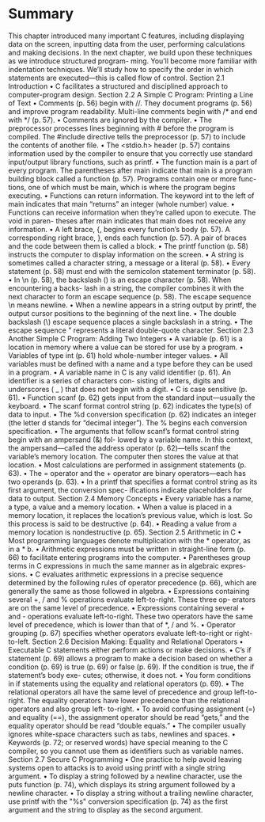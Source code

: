 # Summary
This chapter introduced many important C features, including displaying data on the
screen, inputting data from the user, performing calculations and making decisions. In
the next chapter, we build upon these techniques as we introduce structured program-
ming. You’ll become more familiar with indentation techniques. We’ll study how to
specify the order in which statements are executed—this is called flow of control.
Section 2.1 Introduction
• C facilitates a structured and disciplined approach to computer-program design.
Section 2.2 A Simple C Program: Printing a Line of Text
• Comments (p. 56) begin with //. They document programs (p. 56) and improve program
readability. Multi-line comments begin with /* and end with */ (p. 57).
• Comments are ignored by the compiler.
• The preprocessor processes lines beginning with # before the program is compiled. The
#include directive tells the preprocessor (p. 57) to include the contents of another file.
• The <stdio.h> header (p. 57) contains information used by the compiler to ensure that you
correctly use standard input/output library functions, such as printf.
• The function main is a part of every program. The parentheses after main indicate that main
is a program building block called a function (p. 57). Programs contain one or more func-
tions, one of which must be main, which is where the program begins executing.
• Functions can return information. The keyword int to the left of main indicates that main
“returns” an integer (whole number) value.
• Functions can receive information when they’re called upon to execute. The void in paren-
theses after main indicates that main does not receive any information.
• A left brace, {, begins every function’s body (p. 57). A corresponding right brace, }, ends
each function (p. 57). A pair of braces and the code between them is called a block.
• The printf function (p. 58) instructs the computer to display information on the screen.
• A string is sometimes called a character string, a message or a literal (p. 58).
• Every statement (p. 58) must end with the semicolon statement terminator (p. 58).
• In \n (p. 58), the backslash (\) is an escape character (p. 58). When encountering a backs-
lash in a string, the compiler combines it with the next character to form an escape sequence
(p. 58). The escape sequence \n means newline.
• When a newline appears in a string output by printf, the output cursor positions to the
beginning of the next line.
• The double backslash (\\) escape sequence places a single backslash in a string.
• The escape sequence \" represents a literal double-quote character.
Section 2.3 Another Simple C Program: Adding Two Integers
• A variable (p. 61) is a location in memory where a value can be stored for use by a program.
• Variables of type int (p. 61) hold whole-number integer values.
• All variables must be defined with a name and a type before they can be used in a program.
• A variable name in C is any valid identifier (p. 61). An identifier is a series of characters con-
sisting of letters, digits and underscores ( _ ) that does not begin with a digit.
• C is case sensitive (p. 61).
• Function scanf (p. 62) gets input from the standard input—usually the keyboard.
• The scanf format control string (p. 62) indicates the type(s) of data to input.
• The %d conversion specification (p. 62) indicates an integer (the letter d stands for “decimal
integer”). The % begins each conversion specification.
• The arguments that follow scanf’s format control string begin with an ampersand (&) fol-
lowed by a variable name. In this context, the ampersand—called the address operator
(p. 62)—tells scanf the variable’s memory location. The computer then stores the value at
that location.
• Most calculations are performed in assignment statements (p. 63).
• The = operator and the + operator are binary operators—each has two operands (p. 63).
• In a printf that specifies a format control string as its first argument, the conversion spec-
ifications indicate placeholders for data to output.
Section 2.4 Memory Concepts
• Every variable has a name, a type, a value and a memory location.
• When a value is placed in a memory location, it replaces the location’s previous value, which
is lost. So this process is said to be destructive (p. 64).
• Reading a value from a memory location is nondestructive (p. 65).
Section 2.5 Arithmetic in C
• Most programming languages denote multiplication with the * operator, as in a * b.
• Arithmetic expressions must be written in straight-line form (p. 66) to facilitate entering
programs into the computer.
• Parentheses group terms in C expressions in much the same manner as in algebraic expres-
sions.
• C evaluates arithmetic expressions in a precise sequence determined by the following rules
of operator precedence (p. 66), which are generally the same as those followed in algebra.
• Expressions containing several +, / and % operations evaluate left-to-right. These three op-
erators are on the same level of precedence.
• Expressions containing several + and - operations evaluate left-to-right. These two operators
have the same level of precedence, which is lower than that of *, / and %.
• Operator grouping (p. 67) specifies whether operators evaluate left-to-right or right-to-left.
Section 2.6 Decision Making: Equality and Relational Operators
• Executable C statements either perform actions or make decisions.
• C’s if statement (p. 69) allows a program to make a decision based on whether a condition
(p. 69) is true (p. 69) or false (p. 69). If the condition is true, the if statement’s body exe-
cutes; otherwise, it does not.
• You form conditions in if statements using the equality and relational operators (p. 69).
• The relational operators all have the same level of precedence and group left-to-right. The
equality operators have lower precedence than the relational operators and also group left-
to-right.
• To avoid confusing assignment (=) and equality (==), the assignment operator should be
read “gets,” and the equality operator should be read “double equals.”
• The compiler usually ignores white-space characters such as tabs, newlines and spaces.
• Keywords (p. 72; or reserved words) have special meaning to the C compiler, so you cannot
use them as identifiers such as variable names.
Section 2.7 Secure C Programming
• One practice to help avoid leaving systems open to attacks is to avoid using printf with a
single string argument.
• To display a string followed by a newline character, use the puts function (p. 74), which
displays its string argument followed by a newline character.
• To display a string without a trailing newline character, use printf with the "%s" conversion
specification (p. 74) as the first argument and the string to display as the second argument.
